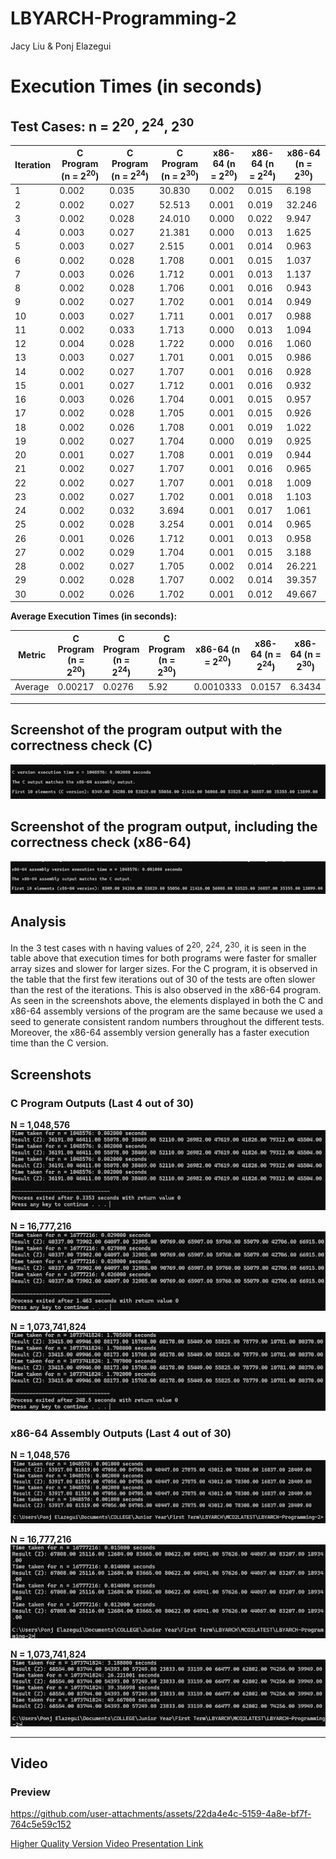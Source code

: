 # LBYARCH-Programming-2
Jacy Liu &amp; Ponj Elazegui

# Execution Times (in seconds)

## Test Cases: n = 2<sup>20</sup>, 2<sup>24</sup>, 2<sup>30</sup>


| Iteration | C Program (n = 2<sup>20</sup>) | C Program (n = 2<sup>24</sup>) | C Program (n = 2<sup>30</sup>) | x86-64 (n = 2<sup>20</sup>) | x86-64 (n = 2<sup>24</sup>) | x86-64 (n = 2<sup>30</sup>) |
|-----------|---------------------|---------------------|---------------------|------------------|------------------|------------------|
| 1         | 0.002              | 0.035              | 30.830             | 0.002           | 0.015           | 6.198           |
| 2         | 0.002              | 0.027              | 52.513             | 0.001           | 0.019           | 32.246          |
| 3         | 0.002              | 0.028              | 24.010             | 0.000           | 0.022           | 9.947           |
| 4         | 0.003              | 0.027              | 21.381             | 0.000           | 0.013           | 1.625           |
| 5         | 0.003              | 0.027              | 2.515              | 0.001           | 0.014           | 0.963           |
| 6         | 0.002              | 0.028              | 1.708              | 0.001           | 0.015           | 1.037           |
| 7         | 0.003              | 0.026              | 1.712              | 0.001           | 0.013           | 1.137           |
| 8         | 0.002              | 0.028              | 1.706              | 0.001           | 0.016           | 0.943           |
| 9         | 0.002              | 0.027              | 1.702              | 0.001           | 0.014           | 0.949           |
| 10        | 0.003              | 0.027              | 1.711              | 0.001           | 0.017           | 0.988           |
| 11        | 0.002              | 0.033              | 1.713              | 0.000           | 0.013           | 1.094           |
| 12        | 0.004              | 0.028              | 1.722              | 0.000           | 0.016           | 1.060           |
| 13        | 0.003              | 0.027              | 1.701              | 0.001           | 0.015           | 0.986           |
| 14        | 0.002              | 0.027              | 1.707              | 0.001           | 0.016           | 0.928           |
| 15        | 0.001              | 0.027              | 1.712              | 0.001           | 0.016           | 0.932           |
| 16        | 0.003              | 0.026              | 1.704              | 0.001           | 0.015           | 0.957           |
| 17        | 0.002              | 0.028              | 1.705              | 0.001           | 0.015           | 0.926           |
| 18        | 0.002              | 0.026              | 1.708              | 0.001           | 0.019           | 1.022           |
| 19        | 0.002              | 0.027              | 1.704              | 0.000           | 0.019           | 0.925           |
| 20        | 0.001              | 0.027              | 1.708              | 0.001           | 0.019           | 0.944           |
| 21        | 0.002              | 0.027              | 1.707              | 0.001           | 0.016           | 0.965           |
| 22        | 0.002              | 0.027              | 1.707              | 0.001           | 0.018           | 1.009           |
| 23        | 0.002              | 0.027              | 1.702              | 0.001           | 0.018           | 1.103           |
| 24        | 0.002              | 0.032              | 3.694              | 0.001           | 0.017           | 1.061           |
| 25        | 0.002              | 0.028              | 3.254              | 0.001           | 0.014           | 0.965           |
| 26        | 0.001              | 0.026              | 1.712              | 0.001           | 0.013           | 0.958           |
| 27        | 0.002              | 0.029              | 1.704              | 0.001           | 0.015           | 3.188           |
| 28        | 0.002              | 0.027              | 1.705              | 0.002           | 0.014           | 26.221          |
| 29        | 0.002              | 0.028              | 1.707              | 0.002           | 0.014           | 39.357          |
| 30        | 0.002              | 0.026              | 1.702              | 0.001           | 0.012           | 49.667          |

**Average Execution Times (in seconds):**

| Metric            |  C Program (n = 2<sup>20</sup>) | C Program (n = 2<sup>24</sup>) | C Program (n = 2<sup>30</sup>) | x86-64 (n = 2<sup>20</sup>) | x86-64 (n = 2<sup>24</sup>) | x86-64 (n = 2<sup>30</sup>) |
|--------------------|---------------------|---------------------|---------------------|------------------|------------------|------------------|
| Average           | 0.00217            | 0.0276             | 5.92               | 0.0010333       | 0.0157           | 6.3434           |

---
## Screenshot of the program output with the correctness check (C)
![Image Alt](/Screenshots/cCorrectnessCheck.png)

## Screenshot of the program output, including the correctness check (x86-64)
![Image Alt](/Screenshots/x86-64CorrectnessCheck.png)

## Analysis

In the 3 test cases with n having values of 2<sup>20</sup>, 2<sup>24</sup>, 2<sup>30</sup>, it is seen in the table above that execution times for both programs were faster for smaller array sizes and slower for larger sizes. For the C program, it is observed in the table that the first few iterations out of 30 of the tests are often slower than the rest of the iterations. This is also observed in the x86-64 program. As seen in the screenshots above, the elements displayed in both the C and x86-64 assembly versions of the program are the same because we used a seed to generate consistent random numbers throughout the different tests. Moreover, the x86-64 assembly version generally has a faster execution time than the C version.

## Screenshots

### C Program Outputs (Last 4 out of 30)
**N = 1,048,576**  
![Image Alt](/Screenshots/C1048576.png)

**N = 16,777,216**  
![Image Alt](/Screenshots/C16777216.png)

**N = 1,073,741,824**  
![Image Alt](/Screenshots/C1073741824.png)

### x86-64 Assembly Outputs (Last 4 out of 30)
**N = 1,048,576**  
![Image Alt](/Screenshots/x86_641048576.png)

**N = 16,777,216**  
![Image Alt](/Screenshots/x86-6416777216.png)

**N = 1,073,741,824**  
![Image Alt](/Screenshots/x86_641073741824.png)

---

## Video
### Preview
https://github.com/user-attachments/assets/22da4e4c-5159-4a8e-bf7f-764c5e59c152


[Higher Quality Version Video Presentation Link](/Elazegui_Liu_Video.mp4)



